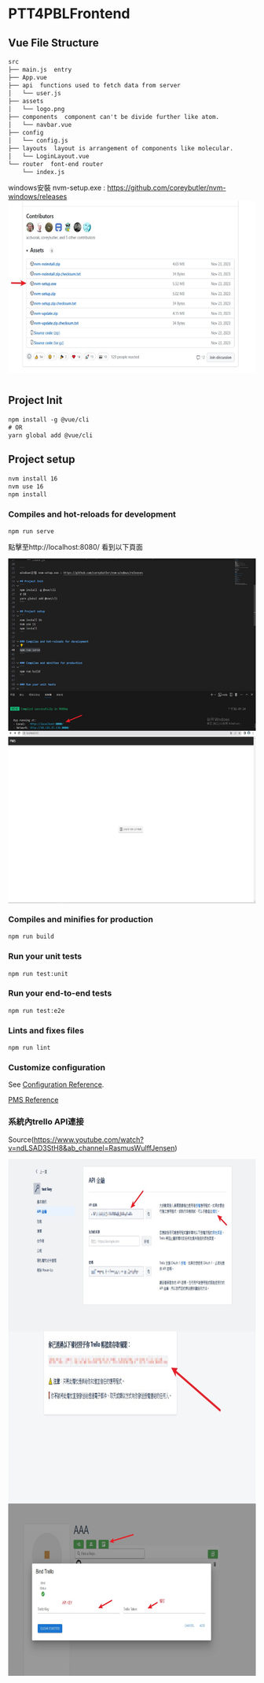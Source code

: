 # PTT4PBLFrontend

## Vue File Structure
```
src
├── main.js  entry
├── App.vue
├── api  functions used to fetch data from server
│   └── user.js
├── assets
│   └── logo.png
├── components  component can't be divide further like atom.
│   └── navbar.vue
├── config
│   └── config.js
├── layouts  layout is arrangement of components like molecular.
│   └── LoginLayout.vue
└── router  font-end router
    └── index.js
```
windows安裝 nvm-setup.exe : https://github.com/coreybutler/nvm-windows/releases
<img src="https://github.com/112598028/SoftwareEngineering_team02/blob/main/readmejpg/1.jpg" align="center" height="350" width="600"/>
```

```

## Project Init
```
npm install -g @vue/cli
# OR
yarn global add @vue/cli
```

## Project setup
```
nvm install 16
nvm use 16
npm install

```

### Compiles and hot-reloads for development
```
npm run serve

```
點擊至http://localhost:8080/ 看到以下頁面

<img src="https://github.com/112598028/SoftwareEngineering_team02/blob/main/readmejpg/10.jpg" align="center" height="350" width="600"/>
<img src="https://github.com/112598028/SoftwareEngineering_team02/blob/main/readmejpg/2.jpg" align="center" height="350" width="600"/>

### Compiles and minifies for production
```
npm run build
```

### Run your unit tests
```
npm run test:unit
```

### Run your end-to-end tests
```
npm run test:e2e
```

### Lints and fixes files
```
npm run lint
```

### Customize configuration
See [Configuration Reference](https://cli.vuejs.org/config/).

[PMS Reference](https://hackmd.io/@41KHVuJJS4qf99aDIZ_dbg/H1_J_uzKw/edit)



### 系統內trello API連接
Source(https://www.youtube.com/watch?v=ndLSAD3StH8&ab_channel=RasmusWulffJensen)


<img src="https://github.com/112598028/SoftwareEngineering_team02/blob/main/readmejpg/7.jpg" align="center" height="350" width="600"/>
<img src="https://github.com/112598028/SoftwareEngineering_team02/blob/main/readmejpg/8.jpg" align="center" height="350" width="600"/>
<img src="https://github.com/112598028/SoftwareEngineering_team02/blob/main/readmejpg/9.jpg" align="center" height="350" width="600"/>
